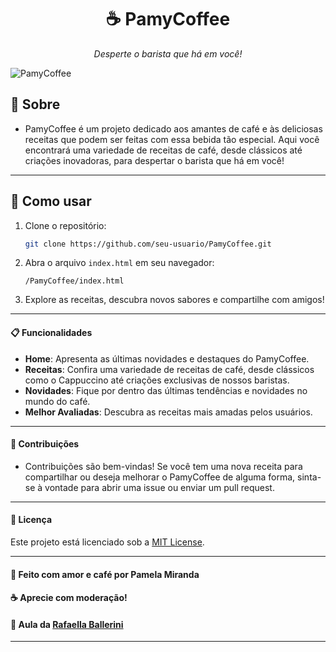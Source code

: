 <h1 align="center">☕ PamyCoffee </h1>
<p align="center"><i>Desperte o barista que há em você!</i></p>

![PamyCoffee](https://github.com/pamyszz/pamycoffee/assets/153380356/fd9b7fb2-7c41-46aa-912f-2917fe35ee54)

## 🌟 Sobre
- PamyCoffee é um projeto dedicado aos amantes de café e às deliciosas receitas que podem ser feitas com essa bebida tão especial. Aqui você encontrará uma variedade de receitas de café, desde clássicos até criações inovadoras, para despertar o barista que há em você! 
---

## 🚀 Como usar
1. Clone o repositório:
   ```bash
   git clone https://github.com/seu-usuario/PamyCoffee.git
   ```

2. Abra o arquivo `index.html` em seu navegador:

   ```
   /PamyCoffee/index.html
   ```

3. Explore as receitas, descubra novos sabores e compartilhe com amigos!
---

#### 📋 Funcionalidades
- **Home**: Apresenta as últimas novidades e destaques do PamyCoffee.
- **Receitas**: Confira uma variedade de receitas de café, desde clássicos como o Cappuccino até criações exclusivas de nossos baristas.
- **Novidades**: Fique por dentro das últimas tendências e novidades no mundo do café.
- **Melhor Avaliadas**: Descubra as receitas mais amadas pelos usuários.
---

#### 📝 Contribuições
- Contribuições são bem-vindas! Se você tem uma nova receita para compartilhar ou deseja melhorar o PamyCoffee de alguma forma, sinta-se à vontade para abrir uma issue ou enviar um pull request.
---

#### 📄 Licença

Este projeto está licenciado sob a [MIT License](LICENSE).

---
#### 💖 Feito com amor e café por Pamela Miranda 
#### ☕️ Aprecie com moderação!
#### 📖 Aula da [Rafaella Ballerini](https://github.com/rafaballerini)
---

